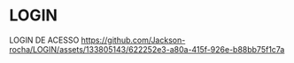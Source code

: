 # LOGIN
 LOGIN DE ACESSO
https://github.com/Jackson-rocha/LOGIN/assets/133805143/622252e3-a80a-415f-926e-b88bb75f1c7a
